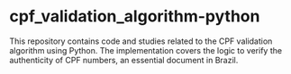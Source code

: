 # cpf_validation_algorithm-python
This repository contains code and studies related to the CPF validation algorithm using Python. The implementation covers the logic to verify the authenticity of CPF numbers, an essential document in Brazil.
